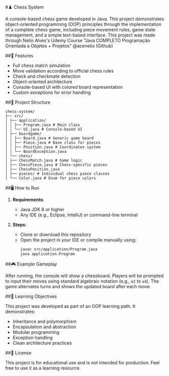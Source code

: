 #♟️ Chess System

A console-based chess game developed in Java. This project demonstrates object-oriented programming (OOP) principles through the implementation of a complete chess game, including piece movement rules, game state management, and a simple text-based interface.
This project was made through Nelio Alves's Udemy Course "Java COMPLETO Programação Orientada a Objetos + Projetos"  @acenelio (Github)

##🧰 Features

- Full chess match simulation
- Move validation according to official chess rules
- Check and checkmate detection
- Object-oriented architecture
- Console-based UI with colored board representation
- Custom exceptions for error handling

##📁 Project Structure
```
chess-system/
├── src/
│ ├── application/
│ │ ├── Program.java # Main class
│ │ └── UI.java # Console-based UI
│ ├── boardgame/
│ │ ├── Board.java # Generic game board
│ │ ├── Piece.java # Base class for pieces
│ │ ├── Position.java # Coordinates system
│ │ └── BoardException.java
│ └── chess/
│ ├── ChessMatch.java # Game logic
│ ├── ChessPiece.java # Chess-specific pieces
│ ├── ChessPosition.java
│ ├── pieces/ # Individual chess piece classes
│ └── Color.java # Enum for piece colors
```
##🖥️ How to Run

1. **Requirements**:
   - Java JDK 8 or higher
   - Any IDE (e.g., Eclipse, IntelliJ) or command-line terminal

2. **Steps**:
   - Clone or download this repository
   - Open the project in your IDE or compile manually using:
     ```bash
     javac src/application/Program.java
     java application.Program
     ```

##🎮 Example Gameplay

After running, the console will show a chessboard. Players will be prompted to input their moves using standard algebraic notation (e.g., `e2` to `e4`). The game alternates turns and shows the updated board after each move.

##🎯 Learning Objectives

This project was developed as part of an OOP learning path. It demonstrates:

- Inheritance and polymorphism
- Encapsulation and abstraction
- Modular programming
- Exception handling
- Clean architecture practices

##📄 License

This project is for educational use and is not intended for production. Feel free to use it as a learning resource.

